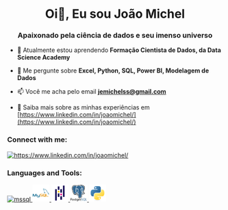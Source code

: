 <h1 align="center">Oi👋, Eu sou João Michel</h1>
<h3 align="center">Apaixonado pela ciência de dados e seu imenso universo</h3>

- 🌱 Atualmente estou aprendendo **Formação Cientista de Dados, da Data Science Academy**

- 💬 Me pergunte sobre **Excel, Python, SQL, Power BI, Modelagem de Dados**

- 📫 Você me acha pelo email **jemichelss@gmail.com**

- 📄 Saiba mais sobre as minhas experiências em [https://www.linkedin.com/in/joaomichel/](https://www.linkedin.com/in/joaomichel/)

<h3 align="left">Connect with me:</h3>
<p align="left">
<a href="https://linkedin.com/in/https://www.linkedin.com/in/joaomichel/" target="blank"><img align="center" src="https://raw.githubusercontent.com/rahuldkjain/github-profile-readme-generator/master/src/images/icons/Social/linked-in-alt.svg" alt="https://www.linkedin.com/in/joaomichel/" height="30" width="40" /></a>
</p>

<h3 align="left">Languages and Tools:</h3>
<p align="left"> <a href="https://www.microsoft.com/en-us/sql-server" target="_blank" rel="noreferrer"> <img src="https://www.svgrepo.com/show/303229/microsoft-sql-server-logo.svg" alt="mssql" width="40" height="40"/> </a> <a href="https://www.mysql.com/" target="_blank" rel="noreferrer"> <img src="https://raw.githubusercontent.com/devicons/devicon/master/icons/mysql/mysql-original-wordmark.svg" alt="mysql" width="40" height="40"/> </a> <a href="https://pandas.pydata.org/" target="_blank" rel="noreferrer"> <img src="https://raw.githubusercontent.com/devicons/devicon/2ae2a900d2f041da66e950e4d48052658d850630/icons/pandas/pandas-original.svg" alt="pandas" width="40" height="40"/> </a> <a href="https://www.postgresql.org" target="_blank" rel="noreferrer"> <img src="https://raw.githubusercontent.com/devicons/devicon/master/icons/postgresql/postgresql-original-wordmark.svg" alt="postgresql" width="40" height="40"/> </a> <a href="https://www.python.org" target="_blank" rel="noreferrer"> <img src="https://raw.githubusercontent.com/devicons/devicon/master/icons/python/python-original.svg" alt="python" width="40" height="40"/> </a> </p>


<!---

- 👋 Hi, I’m @JEMichels
- 👀 I’m interested in Data Science, data analytics, Python, Azure, Databricks, Machine Learning
- 🌱 I’m currently learning Data Science
- 💞️ I’m looking to collaborate on Data Science
- 📫 How to reach me https://www.linkedin.com/in/joaomichel/


JEMichels/JEMichels is a ✨ special ✨ repository because its `README.md` (this file) appears on your GitHub profile.
You can click the Preview link to take a look at your changes.
--->

